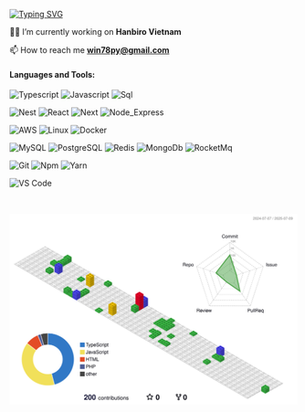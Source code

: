[![Typing SVG](https://readme-typing-svg.herokuapp.com?font=Architects+Daughter&color=1D4ED8&size=30&lines=Hey!+It's+Win!;I'm+a+Fullstack+Developer...;And+I'm+a+proud+Vietnam+🇻🇳)](https://github.com/win78py/win78py)

<!--
<p align="center"> 
 <img src="https://komarev.com/ghpvc/?username=supravatm&label=Profile%20views&color=0e75b6&style=flat" alt="Supravat-mondal" /> 

<div align="center">
  <img src="https://techstack-generator.vercel.app/ts-icon.svg" alt="icon" width="50" height="50" />
  <img src="https://techstack-generator.vercel.app/js-icon.svg" alt="icon"width="50" height="50" />
  <img src="https://techstack-generator.vercel.app/react-icon.svg" alt="icon" width="50" height="50" />
 <img src="https://techstack-generator.vercel.app/mysql-icon.svg" alt="icon" width="50" height="50" />
</div>

<br>

<div align="center">
  <img src="https://techstack-generator.vercel.app/docker-icon.svg" alt="icon" width="50" height="50" />
  <img src="https://techstack-generator.vercel.app/aws-icon.svg" alt="icon" width="50" height="50" />
  <img src="https://techstack-generator.vercel.app/github-icon.svg" alt="icon" width="50" height="50" />
  <img src="https://techstack-generator.vercel.app/prettier-icon.svg" alt="icon" width="50" height="50" />
  <img src="https://techstack-generator.vercel.app/restapi-icon.svg" alt="icon" width="50" height="50" />
</div>

<img align="right" alt="Coding" width="400" src="https://github.com/supravatm/supravatm/blob/main/src/code.gif">

<br><br>
-->
👨‍💻 I’m currently working on **Hanbiro Vietnam**

📫 How to reach me **win78py@gmail.com**


#### Languages and Tools:

![Typescript](http://img.shields.io/badge/-Typescript-3178c6?style=flat-square&logo=typescript&logoColor=white)
![Javascript](http://img.shields.io/badge/-Javascript-fcd400?style=flat-square&logo=javascript&logoColor=black)
![Sql](http://img.shields.io/badge/-Sql-00758f?style=flat-square&logo=Mysql&logoColor=white)
<!-- ![Java](http://img.shields.io/badge/-Java-e8892f?style=flat-square&logo=java&logoColor=white) 
![Html](http://img.shields.io/badge/-Html-e24c27?style=flat-square&logo=html5&logoColor=white)
![Css](http://img.shields.io/badge/-Css-2a65f1?style=flat-square&logo=css3&logoColor=white)
![Sass](http://img.shields.io/badge/-Sass-cc6699?style=flat-square&logo=sass&logoColor=white)
![Less](http://img.shields.io/badge/-Less-254c7d?style=flat-square&logo=less&logoColor=white)
![Typescript](http://img.shields.io/badge/-Typescript-3178c6?style=flat-square&logo=typescript&logoColor=white)
![Shell](http://img.shields.io/badge/-Shell-c9c9c9?style=flat-square&logo=gnu-bash&logoColor=black)
![Scala](http://img.shields.io/badge/-Scala-dd3734?style=flat-square&logo=scala&logoColor=white)
![Python](http://img.shields.io/badge/-Python-346e9e?style=flat-square&logo=python&logoColor=white)
![Go](http://img.shields.io/badge/-Go-69d7e4?style=flat-square&logo=go&logoColor=black)
![Markdown](http://img.shields.io/badge/-Markdown-white?style=flat-square&logo=markdown&logoColor=black)
![Kotlin](http://img.shields.io/badge/-Kotlin-7f52ff?style=flat-square&logo=kotlin&logoColor=white)
![Php](http://img.shields.io/badge/-Php-767bb3?style=flat-square&logo=php&logoColor=white)
-->
![Nest](https://img.shields.io/badge/-Nest-E0234E?style=flat-square&logo=nestjs&logoColor=white)
![React](https://img.shields.io/badge/-React-61DAFB?style=flat-square&logo=react&logoColor=black)
![Next](https://img.shields.io/badge/-Next-000000?style=flat-square&logo=next.js&logoColor=white)
![Node_Express](https://img.shields.io/badge/-Node_Express-339933?style=flat-square&logo=node.js&logoColor=white)

<!--
![Spring](http://img.shields.io/badge/-Spring-6db33f?style=flat-square&logo=spring&logoColor=white)
![Springboot](http://img.shields.io/badge/-Springboot-629e3a?style=flat-square&logo=springboot&logoColor=white)
![Project Reactor](http://img.shields.io/badge/-Project%20Reactor-6db33f?style=flat-square&logo=react&logoColor=white)
![Vue.js](http://img.shields.io/badge/-Vue.js-41b883?style=flat-square&logo=vue.js&logoColor=white)
![Gin](http://img.shields.io/badge/-Gin-3190d1?style=flat-square&logo=go&logoColor=white)
![Flask](http://img.shields.io/badge/-Flask-white?style=flat-square&logo=flask&logoColor=black)
![Pytest](http://img.shields.io/badge/-Pytest-white?style=flat-square&logo=pytest)
![Swoole](http://img.shields.io/badge/-Swoole-338eef?style=flat-square&logo=php&logoColor=white)
![Kotlinx Coroutines](http://img.shields.io/badge/-Kotlinx%20Coroutines-7f52ff?style=flat-square&logo=kotlin&logoColor=white)
-->

![AWS](https://img.shields.io/badge/-AWS-FF9900?style=flat-square&logo=amazonaws&logoColor=white)
![Linux](http://img.shields.io/badge/-Linux-fad134?style=flat-square&logo=linux&logoColor=black)
![Docker](http://img.shields.io/badge/-Docker-3596ed?style=flat-square&logo=docker&logoColor=white)
<!-- ![Nginx](http://img.shields.io/badge/-Nginx-2b9900?style=flat-square&logo=nginx&logoColor=white) -->
<!-- ![Kubernetes](http://img.shields.io/badge/-Kubernetes-326de6?style=flat-square&logo=kubernetes&logoColor=white) -->

![MySQL](http://img.shields.io/badge/-MySQL-white?style=flat-square&logo=mysql)
![PostgreSQL](http://img.shields.io/badge/-PostgreSQL-white?style=flat-square&logo=postgresql)
![Redis](http://img.shields.io/badge/-Redis-white?style=flat-square&logo=redis)
![MongoDb](http://img.shields.io/badge/-MongoDb-white?style=flat-square&logo=mongodb)
![RocketMq](http://img.shields.io/badge/-RocketMq-white?style=flat-square&logo=apacherocketmq)
<!-- ![Kafka](http://img.shields.io/badge/-Kafka-white?style=flat-square&logo=apachekafka&logoColor=black)
![RabbitMq](http://img.shields.io/badge/-RabbitMq-white?style=flat-square&logo=rabbitmq)
![Hive](http://img.shields.io/badge/-Hive-white?style=flat-square&logo=apachehive)
![Spark](http://img.shields.io/badge/-Spark-white?style=flat-square&logo=apachespark)
![ElasticSearch](http://img.shields.io/badge/-ElasticSearch-white?style=flat-square&logo=elasticsearch&logoColor=black) -->

![Git](http://img.shields.io/badge/-Git-white?style=flat-square&logo=git)
![Npm](https://img.shields.io/badge/-NPM-white?style=flat-square&logo=npm&logoColor=CB3837)
![Yarn](https://img.shields.io/badge/-Yarn-white?style=flat-square&logo=yarn)
<!-- ![Subversion](http://img.shields.io/badge/-Subversion-white?style=flat-square&logo=subversion)
![Maven](http://img.shields.io/badge/-Maven-white?style=flat-square&logo=apachemaven&logoColor=bc2043)
![Gradle](http://img.shields.io/badge/-Gradle-white?style=flat-square&logo=gradle&logoColor=09303a)
![Vgo](http://img.shields.io/badge/-Vgo-white?style=flat-square&logo=go)
-->

![VS Code](http://img.shields.io/badge/-VS%20Code-black?style=flat-square&logo=visualstudiocode&logoColor=3aa7f2)
<!--
![Eclipse](http://img.shields.io/badge/-Eclipse-41347e?style=flat-square&logo=eclipse&logoColor=white)
![IntelliJ IDEA](http://img.shields.io/badge/-IntelliJ%20IDEA-black?style=flat-square&logo=intellijidea&logoColor=white)
![Sublime Text](http://img.shields.io/badge/-Sublime%20Text-484848?style=flat-square&logo=sublimetext)
-->
<br/>

![My 3D Git History](./profile-3d-contrib/profile-gitblock.svg)

<br/>
